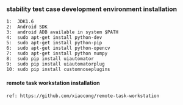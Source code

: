 
### stability test case development environment installation
    1:  JDK1.6
    2:  Android SDK
    3:  android ADB available in system $PATH
    4:  sudo apt-get install python-dev
    5:  sudo apt-get install python-pip
    6:  sudo apt-get install python-opencv
    7:  sudo apt-get install python numpy
    8:  sudo pip install uiautomator
    9:  sudo pip install uiautomatorplug
    10: sudo pip install customnoseplugins 
#### remote task workstation installation
    ref: https://github.com/xiaocong/remote-task-workstation

